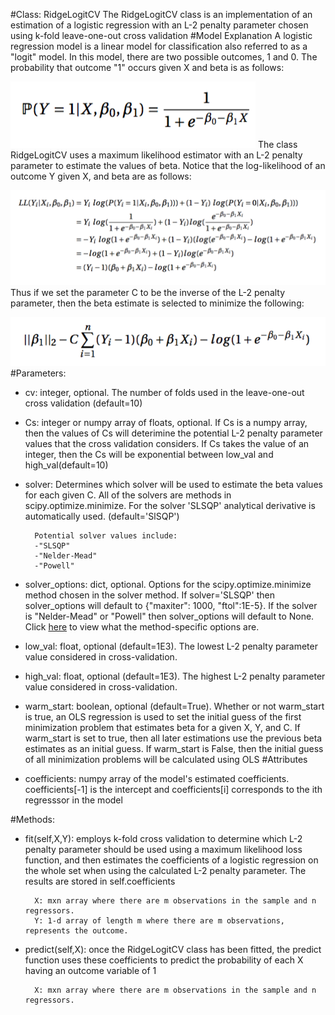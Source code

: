 #Class: RidgeLogitCV
The RidgeLogitCV class is an implementation of an estimation of a logistic regression with an L-2 penalty parameter chosen using k-fold leave-one-out cross validation
#Model Explanation
A logistic regression model is a linear model for classification also referred to as a "logit" model. In this model, there are two possible outcomes, 1 and 0. The probability that outcome "1" occurs given X and beta is as follows:

![Alt text](Logit_Generating.png?raw=true "Logit Model")
The class RidgeLogitCV uses a maximum likelihood estimator with an L-2 penalty parameter to estimate the values of beta. Notice that the log-likelihood of an outcome Y given X, and beta are as follows:

![Alt text](Logit_LL_Deriv.png?raw=true "LLV")
Thus if we set the parameter C to be the inverse of the L-2 penalty parameter, then the beta estimate is selected to minimize the following:

![Alt text](RidgeLogitMinimize.png?raw=true "RidgeLogit Minimization")
#Parameters:

- cv: integer, optional. The number of folds used in the leave-one-out cross validation (default=10)
	
- Cs: integer or numpy array of floats, optional. If Cs is a numpy array, then the values of Cs will deterimine the potential L-2 penalty parameter values that the cross validation considers. If Cs takes the value of an integer, then the Cs will be exponential between low_val and high_val(default=10)
		
- solver: Determines which solver will be used to estimate the beta values for each given C. All of the solvers are methods in scipy.optimize.minimize. For the solver 'SLSQP' analytical derivative is automatically used. (default='SlSQP')
	
		Potential solver values include:
		-"SLSQP"
		-"Nelder-Mead"
		-"Powell"


- solver_options: dict, optional. Options for the scipy.optimize.minimize method chosen in the solver method. If solver='SLSQP' then solver_options will default to {"maxiter": 1000, "ftol":1E-5}. If the solver is "Nelder-Mead" or "Powell" then solver_options will default to None. Click [here](https://docs.scipy.org/doc/scipy-0.18.1/reference/generated/scipy.optimize.minimize.html) to view what the method-specific options are.
	
- low_val: float, optional (default=1E3). The lowest L-2 penalty parameter value considered in cross-validation.
	
- high_val: float, optional (default=1E3). The  highest L-2 penalty parameter value considered in cross-validation.
	
- warm_start: boolean, optional (default=True). Whether or not warm_start is true, an OLS regression is used to set the initial guess of the first minimization problem that estimates beta for a given X, Y, and C. If warm_start is set to true, then all later estimations use the previous beta estimates as an initial guess. If warm_start is False, then the initial guess of all minimization problems will be calculated using OLS
#Attributes

- coefficients: numpy array of the model's estimated coefficients. coefficients[-1] is the intercept and coefficients[i] corresponds to the ith regresssor in the model

#Methods:

- fit(self,X,Y): employs k-fold cross validation to determine which L-2 penalty parameter should be used using a maximum likelihood loss function, and then estimates the coefficients of a logistic regression on the whole set when using the calculated L-2 penalty parameter. The results are stored in self.coefficients
				
		X: mxn array where there are m observations in the sample and n regressors.
		Y: 1-d array of length m where there are m observations, represents the outcome.
	
- predict(self,X): once the RidgeLogitCV class has been fitted, the predict function uses these coefficients to predict the probability of each X having an outcome variable of 1
		
		X: mxn array where there are m observations in the sample and n regressors.
